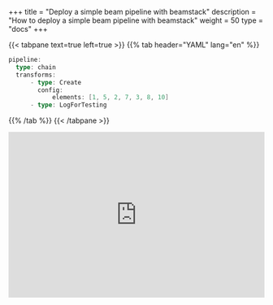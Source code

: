 +++
title =  "Deploy a simple beam pipeline with beamstack"
description = "How to deploy a simple beam pipeline with beamstack"
weight = 50
type = "docs"
+++

{{< tabpane text=true left=true >}}
  {{% tab header="YAML" lang="en" %}}
  ```go
  pipeline:
    type: chain
    transforms:
        - type: Create
          config:
              elements: [1, 5, 2, 7, 3, 8, 10]
        - type: LogForTesting
  ```
  {{% /tab %}}
{{< /tabpane >}}


<div style="position: relative; padding-bottom: 64.5933014354067%; height: 0;"><iframe src="https://www.loom.com/embed/86f019b88a0a451fb9052fd97fb5ab9c?sid=56c569f5-72be-4fd1-ab33-164d905d7630" frameborder="0" webkitallowfullscreen mozallowfullscreen allowfullscreen style="position: absolute; top: 0; left: 0; width: 100%; height: 100%;"></iframe></div>

<br>
